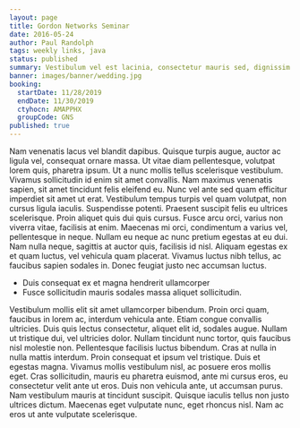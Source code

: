 ```yaml
---
layout: page
title: Gordon Networks Seminar
date: 2016-05-24
author: Paul Randolph
tags: weekly links, java
status: published
summary: Vestibulum vel est lacinia, consectetur mauris sed, dignissim ligula. In.
banner: images/banner/wedding.jpg
booking:
  startDate: 11/28/2019
  endDate: 11/30/2019
  ctyhocn: AMAPPHX
  groupCode: GNS
published: true
---
```

Nam venenatis lacus vel blandit dapibus. Quisque turpis augue, auctor ac ligula vel, consequat ornare massa. Ut vitae diam pellentesque, volutpat lorem quis, pharetra ipsum. Ut a nunc mollis tellus scelerisque vestibulum. Vivamus sollicitudin id enim sit amet convallis. Nam maximus venenatis sapien, sit amet tincidunt felis eleifend eu. Nunc vel ante sed quam efficitur imperdiet sit amet ut erat. Vestibulum tempus turpis vel quam volutpat, non cursus ligula iaculis. Suspendisse potenti. Praesent suscipit felis eu ultrices scelerisque. Proin aliquet quis dui quis cursus.
Fusce arcu orci, varius non viverra vitae, facilisis at enim. Maecenas mi orci, condimentum a varius vel, pellentesque in neque. Nullam eu neque ac nunc pretium egestas at eu dui. Nam nulla neque, sagittis at auctor quis, facilisis id nisl. Aliquam egestas ex et quam luctus, vel vehicula quam placerat. Vivamus luctus nibh tellus, ac faucibus sapien sodales in. Donec feugiat justo nec accumsan luctus.

* Duis consequat ex et magna hendrerit ullamcorper
* Fusce sollicitudin mauris sodales massa aliquet sollicitudin.

Vestibulum mollis elit sit amet ullamcorper bibendum. Proin orci quam, faucibus in lorem ac, interdum vehicula ante. Etiam congue convallis ultricies. Duis quis lectus consectetur, aliquet elit id, sodales augue. Nullam ut tristique dui, vel ultricies dolor. Nullam tincidunt nunc tortor, quis faucibus nisl molestie non. Pellentesque facilisis luctus bibendum. Cras at nulla in nulla mattis interdum.
Proin consequat et ipsum vel tristique. Duis et egestas magna. Vivamus mollis vestibulum nisl, ac posuere eros mollis eget. Cras sollicitudin, mauris eu pharetra euismod, ante mi cursus eros, eu consectetur velit ante ut eros. Duis non vehicula ante, ut accumsan purus. Nam vestibulum mauris at tincidunt suscipit. Quisque iaculis tellus non justo ultrices dictum. Maecenas eget vulputate nunc, eget rhoncus nisl. Nam ac eros ut ante vulputate scelerisque.
